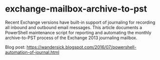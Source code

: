 # exchange-mailbox-archive-to-pst
Recent Exchange versions have built-in support of journaling for recording all inbound and outbound email messages. This article documents a PowerShell maintenance script for reporting and automating the monthly archive-to-PST process of the Exchange 2013 journaling mailbox.

Blog post: https://wandersick.blogspot.com/2016/07/powershell-automation-of-journal.html
